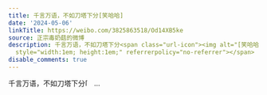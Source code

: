 ```yaml
---
title: 千言万语，不如刀塔下分[笑哈哈]
date: '2024-05-06'
linkTitle: https://weibo.com/3825863518/Od14XB5ke
source: 正宗毒奶菇的微博
description: 千言万语，不如刀塔下分<span class="url-icon"><img alt="[笑哈哈]" src="https://h5.sinaimg.cn/m/emoticon/icon/lxh/lxh_xiaohaha-56dbc288a5.png"
  style="width:1em; height:1em;" referrerpolicy="no-referrer"></span>  ...
disable_comments: true
---
```

千言万语，不如刀塔下分<span class="url-icon"><img alt="[笑哈哈]" src="https://h5.sinaimg.cn/m/emoticon/icon/lxh/lxh_xiaohaha-56dbc288a5.png" style="width:1em; height:1em;" referrerpolicy="no-referrer"></span>  ...
